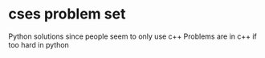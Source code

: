 # cses problem set
Python solutions since people seem to only use c++
Problems are in c++ if too hard in python